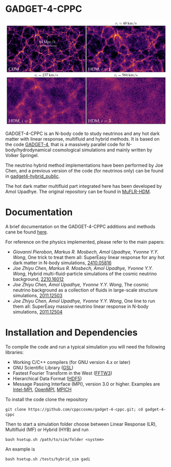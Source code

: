 

GADGET-4-CPPC
========

![](documentation/projections.png)

GADGET-4-CPPC is an N-body code to study neutrinos and any hot dark matter 
with linear response, multifluid and hybrid methods. It is based on the code 
[GADGET-4](https://wwwmpa.mpa-garching.mpg.de/gadget4), that is a massively parallel code for N-body/hydrodynamical
cosmological simulations and mainly written by Volker Springel.

The neutrino hybrid method implementations have been performed by Joe Chen, and a previous version of the 
code (for neutrinos only) can be found in [gadget4-hybrid_public](https://github.com/joechenUNSW/gadget4-hybrid_public).

The hot dark matter multifluid part integrated here has been developed by Amol Upadhye. The original repository can be found in [MuFLR-HDM](https://github.com/upadhye/MuFLR-HDM).



Documentation
=============

A brief documentation on the GADGET-4-CPPC additions and methods cane be found [here](documentation/docs.pdf).

For reference on the physics implemented, please refer to the main papers:

- *Giovanni Pierobon, Markus R. Mosbech, Amol Upadhye, Yvonne Y.Y. Wong*, One trick to treat them all: SuperEasy linear response for any hot dark matter in N-body simulations, [    2410.05816](https://arxiv.org/pdf/2410.05816) 
- *Joe Zhiyu Chen, Markus R. Mosbech, Amol Upadhye, Yvonne Y.Y. Wong*, Hybrid multi-fluid-particle simulations of the cosmic neutrino background,     [2210.16012](https://arxiv.org/abs/2210.16012) 
- *Joe Zhiyu Chen, Amol Upadhye, Yvonne Y.Y. Wong*, The cosmic neutrino background as a collection of fluids in large-scale structure simulations,     [2011.12503](https://arxiv.org/abs/2011.12503) 
- *Joe Zhiyu Chen, Amol Upadhye, Yvonne Y.Y. Wong*, One line to run them all: SuperEasy massive neutrino linear response in N-body simulations, [    2011.12504](https://arxiv.org/abs/2011.12504) 



Installation and Dependencies 
=============

To compile the code and run a typical simulation you will need the following libraries:

- Working C/C++ compilers (for GNU version 4.x or later)
- GNU Scientific Library ([GSL](https://www.gnu.org/software/gsl/))
- Fastest Fourier Transform in the West ([FFTW3](http://www.fftw.org/)) 
- Hierarchical Data Format ([HDF5](https://www.hdfgroup.org/solutions/hdf5/))
- Message Passing Interface (MPI), version 3.0 or higher. Examples are [Intel-MPI](https://www.intel.com/content/www/us/en/developer/tools/oneapi/mpi-library.html), [OpenMPI](https://www.open-mpi.org/), [MPICH](https://www.mpich.org/) 

To install the code clone the repository 
```
git clone https://github.com/cppccosmo/gadget-4-cppc.git; cd gadget-4-cppc
```
Then to start a simulation folder choose between Linear Response (LR), Multifluid (MF) or Hybrid (HYB) and run  
```
bash hsetup.sh /path/to/sim/folder <system>
```
An example is
```
bash hsetup.sh /tests/hybrid_sim gadi
```



